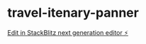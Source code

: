 # travel-itenary-panner

[Edit in StackBlitz next generation editor ⚡️](https://stackblitz.com/~/github.com/Juni-crypto/travel-itenary-panner)